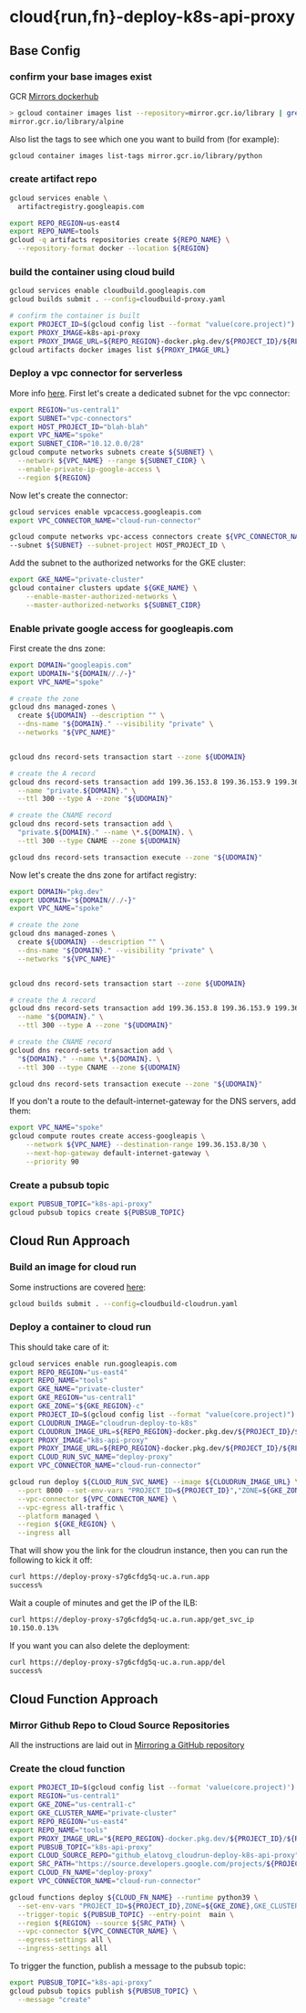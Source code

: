 # cloud{run,fn}-deploy-k8s-api-proxy

## Base Config
### confirm your base images exist
GCR [Mirrors dockerhub](https://cloud.google.com/container-registry/docs/pulling-cached-images)

```bash
> gcloud container images list --repository=mirror.gcr.io/library | grep alpine
mirror.gcr.io/library/alpine
```

Also list the tags to see which one you want to build from (for example):

```bash
gcloud container images list-tags mirror.gcr.io/library/python
```

### create artifact repo

```bash
gcloud services enable \
  artifactregistry.googleapis.com

export REPO_REGION=us-east4
export REPO_NAME=tools
gcloud -q artifacts repositories create ${REPO_NAME} \
  --repository-format docker --location ${REGION}
```

### build the container using cloud build
```bash
gcloud services enable cloudbuild.googleapis.com
gcloud builds submit . --config=cloudbuild-proxy.yaml

# confirm the container is built
export PROJECT_ID=$(gcloud config list --format "value(core.project)")
export PROXY_IMAGE=k8s-api-proxy
export PROXY_IMAGE_URL=${REPO_REGION}-docker.pkg.dev/${PROJECT_ID}/${REPO_NAME}/${IMAGE}
gcloud artifacts docker images list ${PROXY_IMAGE_URL}
```

### Deploy a vpc connector for serverless
More info [here](https://cloud.google.com/vpc/docs/configure-serverless-vpc-access). First let's create a dedicated subnet for the vpc connector:

```bash
export REGION="us-central1"
export SUBNET="vpc-connectors"
export HOST_PROJECT_ID="blah-blah"
export VPC_NAME="spoke"
export SUBNET_CIDR="10.12.0.0/28"
gcloud compute networks subnets create ${SUBNET} \
  --network ${VPC_NAME} --range ${SUBNET_CIDR} \
  --enable-private-ip-google-access \
  --region ${REGION}
```

Now let's create the connector:

```bash
gcloud services enable vpcaccess.googleapis.com
export VPC_CONNECTOR_NAME="cloud-run-connector"

gcloud compute networks vpc-access connectors create ${VPC_CONNECTOR_NAME} --region ${REGION} \
--subnet ${SUBNET} --subnet-project HOST_PROJECT_ID \
```

Add the subnet to the authorized networks for the GKE cluster:

```bash
export GKE_NAME="private-cluster"
gcloud container clusters update ${GKE_NAME} \
    --enable-master-authorized-networks \
    --master-authorized-networks ${SUBNET_CIDR}
```

### Enable private google access for googleapis.com
First create the dns zone:

```bash
export DOMAIN="googleapis.com"
export UDOMAIN="${DOMAIN//./-}"
export VPC_NAME="spoke"

# create the zone
gcloud dns managed-zones \
  create ${UDOMAIN} --description "" \
  --dns-name "${DOMAIN}." --visibility "private" \
  --networks "${VPC_NAME}"


gcloud dns record-sets transaction start --zone ${UDOMAIN}

# create the A record
gcloud dns record-sets transaction add 199.36.153.8 199.36.153.9 199.36.153.10 199.36.153.11 \
  --name "private.${DOMAIN}." \
  --ttl 300 --type A --zone "${UDOMAIN}"

# create the CNAME record
gcloud dns record-sets transaction add \
  "private.${DOMAIN}." --name \*.${DOMAIN}. \
  --ttl 300 --type CNAME --zone ${UDOMAIN}

gcloud dns record-sets transaction execute --zone "${UDOMAIN}"
```

Now let's create the dns zone for artifact registry:


```bash
export DOMAIN="pkg.dev"
export UDOMAIN="${DOMAIN//./-}"
export VPC_NAME="spoke"

# create the zone
gcloud dns managed-zones \
  create ${UDOMAIN} --description "" \
  --dns-name "${DOMAIN}." --visibility "private" \
  --networks "${VPC_NAME}"


gcloud dns record-sets transaction start --zone ${UDOMAIN}

# create the A record
gcloud dns record-sets transaction add 199.36.153.8 199.36.153.9 199.36.153.10 199.36.153.11 \
  --name "${DOMAIN}." \
  --ttl 300 --type A --zone "${UDOMAIN}"

# create the CNAME record
gcloud dns record-sets transaction add \
  "${DOMAIN}." --name \*.${DOMAIN}. \
  --ttl 300 --type CNAME --zone ${UDOMAIN}

gcloud dns record-sets transaction execute --zone "${UDOMAIN}"
```

If you don't a route to the default-internet-gateway for the DNS servers, add them:

```bash
export VPC_NAME="spoke"
gcloud compute routes create access-googleapis \
    --network ${VPC_NAME} --destination-range 199.36.153.8/30 \
    --next-hop-gateway default-internet-gateway \
    --priority 90
```

### Create a pubsub topic
```bash
export PUBSUB_TOPIC="k8s-api-proxy"
gcloud pubsub topics create ${PUBSUB_TOPIC}
```

## Cloud Run Approach
### Build an image for cloud run
Some instructions are covered [here](https://cloud.google.com/run/docs/quickstarts/build-and-deploy/python):

```bash
gcloud builds submit . --config=cloudbuild-cloudrun.yaml
```

### Deploy a container to cloud run
This should take care of it:

```bash
gcloud services enable run.googleapis.com
export REPO_REGION="us-east4"
export REPO_NAME="tools"
export GKE_NAME="private-cluster"
export GKE_REGION="us-central1"
export GKE_ZONE="${GKE_REGION}-c"
export PROJECT_ID=$(gcloud config list --format "value(core.project)")
export CLOUDRUN_IMAGE="cloudrun-deploy-to-k8s"
export CLOUDRUN_IMAGE_URL=${REPO_REGION}-docker.pkg.dev/${PROJECT_ID}/${REPO_NAME}/${CLOUDRUN_IMAGE}
export PROXY_IMAGE="k8s-api-proxy"
export PROXY_IMAGE_URL=${REPO_REGION}-docker.pkg.dev/${PROJECT_ID}/${REPO_NAME}/${PROXY_IMAGE}
export CLOUD_RUN_SVC_NAME="deploy-proxy"
export VPC_CONNECTOR_NAME="cloud-run-connector"

gcloud run deploy ${CLOUD_RUN_SVC_NAME} --image ${CLOUDRUN_IMAGE_URL} \
  --port 8000 --set-env-vars "PROJECT_ID=${PROJECT_ID}","ZONE=${GKE_ZONE}","GKE_CLUSTER_NAME=${GKE_NAME}","K8S_API_PROXY_IMAGE=${PROXY_IMAGE_URL}" \
  --vpc-connector ${VPC_CONNECTOR_NAME} \
  --vpc-egress all-traffic \
  --platform managed \
  --region ${GKE_REGION} \
  --ingress all
```

That will show you the link for the cloudrun instance, then you can run the following to kick it off:

```bash
curl https://deploy-proxy-s7g6cfdg5q-uc.a.run.app
success%
```

Wait a couple of minutes and get the IP of the ILB:

```bash
curl https://deploy-proxy-s7g6cfdg5q-uc.a.run.app/get_svc_ip
10.150.0.13%
```

If you want you can also delete the deployment:

```bash
curl https://deploy-proxy-s7g6cfdg5q-uc.a.run.app/del
success%
```

## Cloud Function Approach

### Mirror Github Repo to Cloud Source Repositories
All the instructions are laid out in [Mirroring a GitHub repository](https://cloud.google.com/source-repositories/docs/mirroring-a-github-repository)

### Create the cloud function

```bash
export PROJECT_ID=$(gcloud config list --format 'value(core.project)')
export REGION="us-central1"
export GKE_ZONE="us-central1-c"
export GKE_CLUSTER_NAME="private-cluster"
export REPO_REGION="us-east4"
export REPO_NAME="tools"
export PROXY_IMAGE_URL="${REPO_REGION}-docker.pkg.dev/${PROJECT_ID}/${REPO_NAME}/${PROXY_IMAGE}"
export PUBSUB_TOPIC="k8s-api-proxy"
export CLOUD_SOURCE_REPO="github_elatovg_cloudrun-deploy-k8s-api-proxy"
export SRC_PATH="https://source.developers.google.com/projects/${PROJECT_ID}/repos/${CLOUD_SOURCE_REPO}/moveable-aliases/main/paths/src/cloudfn/app"
export CLOUD_FN_NAME="deploy-proxy"
export VPC_CONNECTOR_NAME="cloud-run-connector"

gcloud functions deploy ${CLOUD_FN_NAME} --runtime python39 \
  --set-env-vars "PROJECT_ID=${PROJECT_ID},ZONE=${GKE_ZONE},GKE_CLUSTER_NAME=${GKE_CLUSTER_NAME},K8S_API_PROXY_IMAGE=${PROXY_IMAGE_URL}" \
  --trigger-topic ${PUBSUB_TOPIC} --entry-point  main \
  --region ${REGION} --source ${SRC_PATH} \
  --vpc-connector ${VPC_CONNECTOR_NAME} \
  --egress-settings all \
  --ingress-settings all
```

To trigger the function, publish a message to the pubsub topic:

```bash
export PUBSUB_TOPIC="k8s-api-proxy"
gcloud pubsub topics publish ${PUBSUB_TOPIC} \
  --message "create"
```